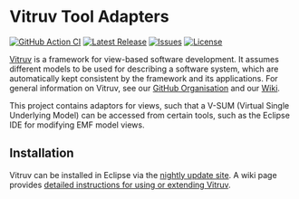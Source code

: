 # Vitruv Tool Adapters
[![GitHub Action CI](https://github.com/vitruv-tools/Vitruv-Tool-Adapters/actions/workflows/ci.yml/badge.svg)](https://github.com/vitruv-tools/Vitruv-Tool-Adapters/actions/workflows/ci.yml)
[![Latest Release](https://img.shields.io/github/release/vitruv-tools/Vitruv-Tool-Adapters.svg)](https://github.com/vitruv-tools/Vitruv-Tool-Adapters/releases/latest)
[![Issues](https://img.shields.io/github/issues/vitruv-tools/Vitruv-Tool-Adapters.svg)](https://github.com/vitruv-tools/Vitruv-Tool-Adapters/issues)
[![License](https://img.shields.io/github/license/vitruv-tools/Vitruv-Tool-Adapters.svg)](https://raw.githubusercontent.com/vitruv-tools/Vitruv-Tool-Adapters/main/LICENSE)

[Vitruv](https://vitruv.tools) is a framework for view-based software development. It assumes different models to be used for describing a software system,
which are automatically kept consistent by the framework and its applications. For general information on Vitruv, see our [GitHub Organisation](https://github.com/vitruv-tools) and our [Wiki](https://github.com/vitruv-tools/.github/wiki).

This project contains adaptors for views, such that a V-SUM (Virtual Single Underlying Model) can be accessed from certain tools, such as the Eclipse IDE for modifying EMF model views.

## Installation

Vitruv can be installed in Eclipse via the [nightly update site](https://vitruv.tools/updatesite/nightly). A wiki page provides [detailed instructions for using or extending Vitruv](https://github.com/vitruv-tools/.github/wiki/Getting-Started).

